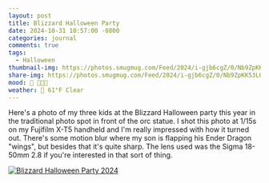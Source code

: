 ```yaml
---
layout: post
title: Blizzard Halloween Party
date: 2024-10-31 10:57:00 -0800
categories: journal
comments: true
tags:
  - Halloween
thumbnail-img: https://photos.smugmug.com/Feed/2024/i-gjb6cgZ/0/Nb9ZpKK53LQK3Bgfcq2Q2CQ5MgZRV6xnc4rmkdrfs/L/20241031.18.41-0149-Enhanced-NR-L.jpg
share-img: https://photos.smugmug.com/Feed/2024/i-gjb6cgZ/0/Nb9ZpKK53LQK3Bgfcq2Q2CQ5MgZRV6xnc4rmkdrfs/L/20241031.18.41-0149-Enhanced-NR-L.jpg
mood: 🥰 🎃🎃🎃
weather: 🔆 61°F Clear
---
```

Here's a photo of my three kids at the Blizzard Halloween party this year in the traditional photo spot in front of the orc statue.
I shot this photo at 1/15s on my Fujifilm X-T5 handheld and I'm really impressed with how it turned out. There's some motion blur where my son is flapping his Ender Dragon "wings", but besides that it's quite sharp. The lens used was the Sigma 18-50mm 2.8 if you're interested in that sort of thing.

<a href="https://photo.shannonkay.com/Feed/2024/i-gjb6cgZ/A"><img src="https://photos.smugmug.com/Feed/2024/i-gjb6cgZ/0/K3gxLjgdZjPNxX7d85bSjQbhmtnRH6Mqc2FDN3ZGq/X2/20241031.18.41-0149-Enhanced-NR-X2.jpg" alt="Blizzard Halloween Party 2024"></a>

